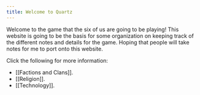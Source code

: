 ```yaml
---
title: Welcome to Quartz
---
```

Welcome to the game that the six of us are going to be playing! This website is going to be the basis for some organization on keeping track of the different notes and details for the game. Hoping that people will take notes for me to port onto this website.

Click the following for more information:
- [[Factions and Clans]].
- [[Religion]].
- [[Technology]].